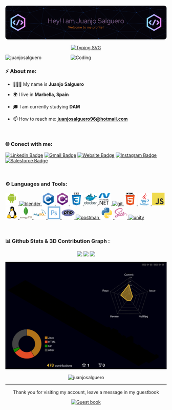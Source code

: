<p align="center">
  <img src="/imgs/github-header-image.png">
</p>

<p align="center">
<a href="https://git.io/typing-svg"><img src="https://readme-typing-svg.demolab.com?font=Fira+Code&pause=1000&color=B95F17&center=true&vCenter=true&width=420&lines=Software+developer;Mobile,+Web+and+Desktop+apps" alt="Typing SVG" /></a>
</p>

<img align="right" alt="Coding" width="300" src="https://user-images.githubusercontent.com/5713670/87202985-820dcb80-c2b6-11ea-9f56-7ec461c497c3.gif">
<p align="left"> <img src="https://komarev.com/ghpvc/?username=juanjosalguero&label=Profile%20views&color=0e75b6&style=flat" alt="juanjosalguero" /> </p>

### ⚡ About me:

- 👨🏻‍💻 My name is **Juanjo Salguero**

- 🌍 I live in **Marbella, Spain**

- 🎓 I am currently studying **DAM**

- 📫 How to reach me: **juanjosalguero96@hotmail.com**

<br>

### 🌐 Conect with me:

[![Linkedin Badge](https://img.shields.io/badge/LinkedIn-0077B5?style=for-the-badge&logo=linkedin&logoColor=white)](https://www.linkedin.com/in/juanjosalgueroacevedo/)
[![Gmail Badge](https://img.shields.io/badge/Gmail-D14836?style=for-the-badge&logo=gmail&logoColor=white)](juanjosalguero96@hotmail.com)
[![Website Badge](https://img.shields.io/badge/website-000000?style=for-the-badge&logo=About.me&logoColor=white)](https://juanjosalguero.github.io/)
[![Instagram Badge](https://img.shields.io/badge/Instagram-E4405F?style=for-the-badge&logo=instagram&logoColor=white)](https://instagram.com/juanjosalguero_)
[![Salesforce Badge](https://img.shields.io/badge/Salesforce-00A1E0?style=for-the-badge&logo=Salesforce&logoColor=white)](https://trailblazer.me/id/juanjosalgueroa)



<br>

### ⚙️ Languages and Tools:
<p align="left"> <a href="https://developer.android.com" target="_blank" rel="noreferrer"> <img src="https://raw.githubusercontent.com/devicons/devicon/master/icons/android/android-original-wordmark.svg" alt="android" width="40" height="40"/> </a> <a href="https://www.blender.org/" target="_blank" rel="noreferrer"> <img src="https://download.blender.org/branding/community/blender_community_badge_white.svg" alt="blender" width="40" height="40"/> </a> <a href="https://www.cprogramming.com/" target="_blank" rel="noreferrer"> <img src="https://raw.githubusercontent.com/devicons/devicon/master/icons/c/c-original.svg" alt="c" width="40" height="40"/> </a> <a href="https://www.w3schools.com/cs/" target="_blank" rel="noreferrer"> <img src="https://raw.githubusercontent.com/devicons/devicon/master/icons/csharp/csharp-original.svg" alt="csharp" width="40" height="40"/> </a> <a href="https://www.w3schools.com/css/" target="_blank" rel="noreferrer"> <img src="https://raw.githubusercontent.com/devicons/devicon/master/icons/css3/css3-original-wordmark.svg" alt="css3" width="40" height="40"/> </a> <a href="https://www.docker.com/" target="_blank" rel="noreferrer"> <img src="https://raw.githubusercontent.com/devicons/devicon/master/icons/docker/docker-original-wordmark.svg" alt="docker" width="40" height="40"/> </a> <a href="https://dotnet.microsoft.com/" target="_blank" rel="noreferrer"> <img src="https://raw.githubusercontent.com/devicons/devicon/master/icons/dot-net/dot-net-original-wordmark.svg" alt="dotnet" width="40" height="40"/> </a> <a href="https://git-scm.com/" target="_blank" rel="noreferrer"> <img src="https://www.vectorlogo.zone/logos/git-scm/git-scm-icon.svg" alt="git" width="40" height="40"/> </a> <a href="https://www.w3.org/html/" target="_blank" rel="noreferrer"> <img src="https://raw.githubusercontent.com/devicons/devicon/master/icons/html5/html5-original-wordmark.svg" alt="html5" width="40" height="40"/> </a> <a href="https://www.java.com" target="_blank" rel="noreferrer"> <img src="https://raw.githubusercontent.com/devicons/devicon/master/icons/java/java-original.svg" alt="java" width="40" height="40"/> </a> <a href="https://developer.mozilla.org/en-US/docs/Web/JavaScript" target="_blank" rel="noreferrer"> <img src="https://raw.githubusercontent.com/devicons/devicon/master/icons/javascript/javascript-original.svg" alt="javascript" width="40" height="40"/> </a> <a href="https://www.linux.org/" target="_blank" rel="noreferrer"> <img src="https://raw.githubusercontent.com/devicons/devicon/master/icons/linux/linux-original.svg" alt="linux" width="40" height="40"/> </a> <a href="https://www.mongodb.com/" target="_blank" rel="noreferrer"> <img src="https://raw.githubusercontent.com/devicons/devicon/master/icons/mongodb/mongodb-original-wordmark.svg" alt="mongodb" width="40" height="40"/> </a> <a href="https://www.mysql.com/" target="_blank" rel="noreferrer"> <img src="https://raw.githubusercontent.com/devicons/devicon/master/icons/mysql/mysql-original-wordmark.svg" alt="mysql" width="40" height="40"/> </a> <a href="https://www.photoshop.com/en" target="_blank" rel="noreferrer"> <img src="https://raw.githubusercontent.com/devicons/devicon/master/icons/photoshop/photoshop-line.svg" alt="photoshop" width="40" height="40"/> </a> <a href="https://www.php.net" target="_blank" rel="noreferrer"> <img src="https://raw.githubusercontent.com/devicons/devicon/master/icons/php/php-original.svg" alt="php" width="40" height="40"/> </a> <a href="https://postman.com" target="_blank" rel="noreferrer"> <img src="https://www.vectorlogo.zone/logos/getpostman/getpostman-icon.svg" alt="postman" width="40" height="40"/> </a> <a href="https://www.python.org" target="_blank" rel="noreferrer"> <img src="https://raw.githubusercontent.com/devicons/devicon/master/icons/python/python-original.svg" alt="python" width="40" height="40"/> </a> <a href="https://sass-lang.com" target="_blank" rel="noreferrer"> <img src="https://raw.githubusercontent.com/devicons/devicon/master/icons/sass/sass-original.svg" alt="sass" width="40" height="40"/> </a> <a href="https://unity.com/" target="_blank" rel="noreferrer"> <img src="https://www.vectorlogo.zone/logos/unity3d/unity3d-icon.svg" alt="unity" width="40" height="40"/> </a> </p>
<br>

### 📊 Github Stats & 3D Contribution Graph :

<p align="center">
  <img height="50%" width="auto" src ="https://github-readme-stats.vercel.app/api?username=juanjosalguero&show_icons=true&count_private=true&theme=darcula&hide_border=true&bg_color=00000000">
  <img height="50%" width="auto" src ="https://github-readme-stats.vercel.app/api/top-langs/?username=juanjosalguero&layout=compact&hide_border=true&theme=darcula&bg_color=00000000&langs_count=6&hide=jupyter%20notebook,tex,css,php&exclude_repo=Pacman-AI">
  <img src ="https://github-readme-streak-stats.herokuapp.com?user=juanjosalguero&theme=darcula&hide_border=true&background=FFFFFF00">
  <br>
</p>

![](./profile-3d-contrib/profile-night-rainbow.svg)

<p align="center"><img src="https://github-profile-trophy.vercel.app/?username=juanjosalguero&theme=discord" alt="juanjosalguero" /></p>


---
<div align="center">
<p>Thank you for visiting my account, leave a message in my guestbook </p>
 <a href="https://github.com/JuanjoSalguero/JuanjoSalguero/issues/2"><img width="100" src="https://www.uompgadmissions.com/images/Click-Here.gif" alt="Guest book"></a>
</div>
